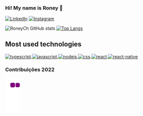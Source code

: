 ### Hi! My name is Roney 👋

[![LinkedIn](https://img.shields.io/badge/LinkedIn-0077B5?style=for-the-badge&logo=linkedin&logoColor=white)](https://br.linkedin.com/in/roneych)
[![Instagram](https://img.shields.io/badge/Instagram-E4405F?style=for-the-badge&logo=instagram&logoColor=white)](https://www.instagram.com/roneychaves/)

![RoneyCh GitHub stats](https://github-readme-stats.vercel.app/api?username=RoneyCh&theme=dracula&show_icons=true)
[![Top Langs](https://github-readme-stats.vercel.app/api/top-langs/?username=RoneyCh&langs_count=5&hide=html,css&theme=dracula&layout=compact)](https://github.com/RoneyCh/github-readme-stats)

## Most used technologies
  <a href="https://github.com/RoneyCh/github-readme-stats">
    <img align="center" alt="typescript" src="https://img.shields.io/badge/TypeScript-007ACC?style=for-the-badge&logo=typescript&logoColor=white">
    <img align="center" alt="javascript" src="https://img.shields.io/badge/JavaScript-323330?style=for-the-badge&logo=javascript&logoColor=F7DF1E">
    <img align="center" alt="nodejs" src="https://img.shields.io/badge/Node.js-43853D?style=for-the-badge&logo=node.js&logoColor=white">
    <img align="center" alt="css" src="https://img.shields.io/badge/Next-black?style=for-the-badge&logo=next.js&logoColor=white">
    <img align="center" alt="react" src="https://img.shields.io/badge/React-20232A?style=for-the-badge&logo=react&logoColor=61DAFB">
    <img align="center" alt="react-native" src="https://img.shields.io/badge/React_Native-20232A?style=for-the-badge&logo=react&logoColor=61DAFB">
  </a>

### Contribuições 2022

![snake gif](https://github.com/RoneyCh/RoneyCh/blob/output/github-contribution-grid-snake.gif)


